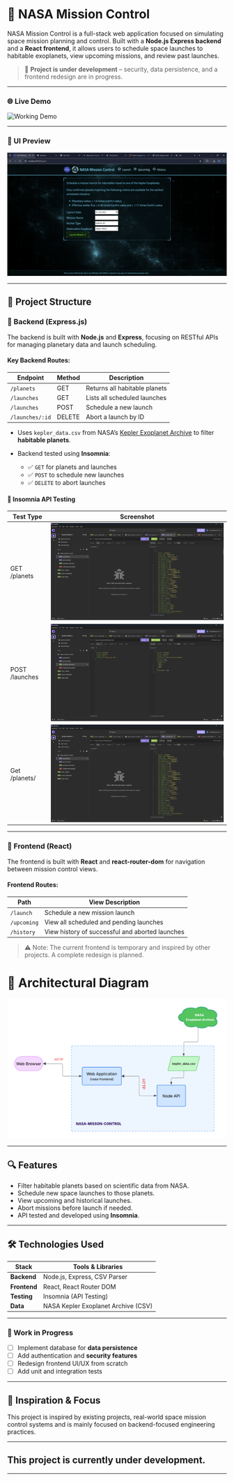 # 🚀 NASA Mission Control

NASA Mission Control is a full-stack web application focused on simulating space mission planning and control. Built with a **Node.js Express backend** and a **React frontend**, it allows users to schedule space launches to habitable exoplanets, view upcoming missions, and review past launches.

> 🔧 **Project is under development** – security, data persistence, and a frontend redesign are in progress.

---

### 🌐 Live Demo

<!-- Replace with actual GIF or hosted link -->
![Working Demo](images/demo.gif)

---


### 📸 UI Preview

![Frontend View](images/Launch.png)

---

## 📁 Project Structure

### 🔻 Backend (Express.js)

The backend is built with **Node.js** and **Express**, focusing on RESTful APIs for managing planetary data and launch scheduling.

#### Key Backend Routes:

| Endpoint           | Method | Description                          |
|--------------------|--------|--------------------------------------|
| `/planets`         | GET    | Returns all habitable planets        |
| `/launches`        | GET    | Lists all scheduled launches         |
| `/launches`        | POST   | Schedule a new launch                |
| `/launches/:id`    | DELETE | Abort a launch by ID                 |

- Uses `kepler_data.csv` from NASA’s [Kepler Exoplanet Archive](https://exoplanetarchive.ipac.caltech.edu/) to filter **habitable planets**.

- Backend tested using **Insomnia**:
  - ✅ `GET` for planets and launches
  - ✅ `POST` to schedule new launches
  - ✅ `DELETE` to abort launches

#### 📸 Insomnia API Testing

| Test Type | Screenshot |
|----------|------------|
| GET /planets | ![GET Planets](images/Insomnia-get-planets.png) |
| POST /launches | ![POST Launch](images/Insomnia-post-launch.png) |
| Get /planets/ | ![DELETE Launch](images/Insomnia-get-planets.png) |

---

### 🔺 Frontend (React)

The frontend is built with **React** and **react-router-dom** for navigation between mission control views.

#### Frontend Routes:

| Path           | View Description                          |
|----------------|-------------------------------------------|
| `/launch`      | Schedule a new mission launch             |
| `/upcoming`    | View all scheduled and pending launches   |
| `/history`     | View history of successful and aborted launches |

> ⚠️ Note: The current frontend is temporary and inspired by other projects. A complete redesign is planned.


# 🚧 Architectural Diagram  

![Architectural diagram](images/Architectural-Diagram.png)


---

## 🔍 Features

- Filter habitable planets based on scientific data from NASA.
- Schedule new space launches to those planets.
- View upcoming and historical launches.
- Abort missions before launch if needed.
- API tested and developed using **Insomnia**.

---

## 🛠️ Technologies Used

| Stack      | Tools & Libraries                     |
|------------|----------------------------------------|
| **Backend** | Node.js, Express, CSV Parser          |
| **Frontend** | React, React Router DOM               |
| **Testing** | Insomnia (API Testing)                |
| **Data**    | NASA Kepler Exoplanet Archive (CSV)   |

---

### 🚧 Work in Progress

- [ ] Implement database for **data persistence**
- [ ] Add authentication and **security features**
- [ ] Redesign frontend UI/UX from scratch
- [ ] Add unit and integration tests

---

## 🧠 Inspiration & Focus

This project is inspired by existing projects, real-world space mission control systems and is mainly focused on backend-focused engineering practices.

---

## This project is currently under development.

---


